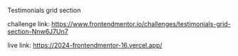 Testimonials grid section

challenge link: https://www.frontendmentor.io/challenges/testimonials-grid-section-Nnw6J7Un7

live link: https://2024-frontendmentor-16.vercel.app/

